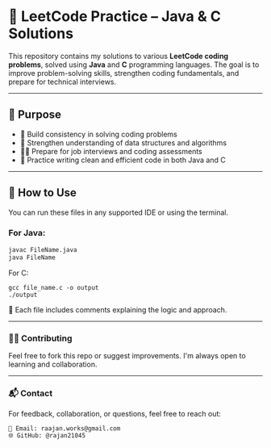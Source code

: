 # 🧠 LeetCode Practice – Java & C Solutions

This repository contains my solutions to various **LeetCode coding problems**, solved using **Java** and **C** programming languages. The goal is to improve problem-solving skills, strengthen coding fundamentals, and prepare for technical interviews.

---

## 🎯 Purpose

- 🔁 Build consistency in solving coding problems  
- 💪 Strengthen understanding of data structures and algorithms  
- 🧑‍💻 Prepare for job interviews and coding assessments  
- 🔄 Practice writing clean and efficient code in both Java and C

---

## 🚀 How to Use

You can run these files in any supported IDE or using the terminal.

### For Java:
```bash
javac FileName.java
java FileName
```
For C:
```
gcc file_name.c -o output
./output
```

📌 Each file includes comments explaining the logic and approach.

---

### 🙋‍♂️ Contributing
Feel free to fork this repo or suggest improvements. I'm always open to learning and collaboration.

---

### 📬 Contact

For feedback, collaboration, or questions, feel free to reach out:

	📧 Email: raajan.works@gmail.com
	🌐 GitHub: @rajan21045


